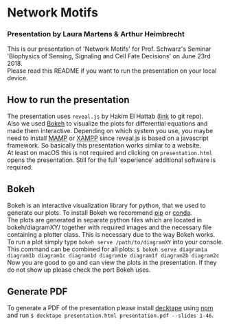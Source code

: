 # Network Motifs
### Presentation by Laura Martens & Arthur Heimbrecht

This is our presentation of 'Network Motifs' for Prof. Schwarz's Seminar 'Biophysics of Sensing, Signaling and Cell Fate Decisions' on June 23rd 2018. <br>
Please read this README if you want to run the presentation on your local device.

## How to run the presentation
The presentation uses `reveal.js` by Hakim El Hattab ([link](https://github.com/hakimel/reveal.js/) to git repo). <br>
Also we used [Bokeh](https://bokeh.pydata.org/en/latest/) to visualize the plots for differential equations and made them interactive.
Depending on which system you use, you maybe need to install [MAMP](https://www.mamp.info/de/) or [XAMPP](https://www.apachefriends.org/de/index.html) since reveal.js is based on a javascript framework.
So basically this presentation works similar to a website. <br>
At least on macOS this is not required and clicking on `presentation.html` opens the presentation.
Still for the  full 'experience' additional software is required.

## Bokeh
Bokeh is an interactive visualization library for python, that we used to generate our plots.
To install Bokeh we recommend [pip](https://pypi.org/project/pip/) or [conda](https://conda.io/docs/). <br>
The plots are generated in separate python files which are located in bokeh/diagramXY/ together with required images and the necessary file containing a plotter class.
This is necessary due to the way Bokeh works.
To run a plot simply  type `bokeh serve /path/to/diagramXY` into your console. <br>
This command can be combined for all plots: `$ bokeh serve diagram1a diagram1b diagram1c diagram1d diagram1e diagram1f diagram2b diagram2c`
Now you are good to go and can view the plots in the presentation.
If they do not show up please check the port Bokeh uses.

## Generate PDF
To generate a PDF of the presentation please install [decktape](https://github.com/astefanutti/decktape) using [npm](https://www.npmjs.com) and run `$ decktape presentation.html presentation.pdf --slides 1-46`.
